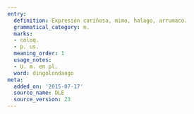 ```yaml
---
entry:
  definition: Expresión cariñosa, mimo, halago, arrumaco.
  grammatical_category: m.
  marks:
  - coloq.
  - p. us.
  meaning_order: 1
  usage_notes:
  - U. m. en pl.
  word: dingolondango
meta:
  added_on: '2015-07-17'
  source_name: DLE
  source_version: 23
---
```


